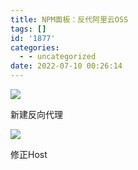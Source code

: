 ```yaml
---
title: NPM面板：反代阿里云OSS
tags: []
id: '1877'
categories:
  - - uncategorized
date: 2022-07-10 00:26:14
---
```


![](https://img.limour.top/archives_2023/blog/20220710082501.webp)

新建反向代理

![](https://img.limour.top/archives_2023/blog/20220710082541.webp)

修正Host
